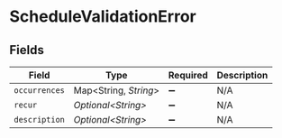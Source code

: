 # ScheduleValidationError


## Fields

| Field                  | Type                   | Required               | Description            |
| ---------------------- | ---------------------- | ---------------------- | ---------------------- |
| `occurrences`          | Map\<String, *String*> | :heavy_minus_sign:     | N/A                    |
| `recur`                | *Optional\<String>*    | :heavy_minus_sign:     | N/A                    |
| `description`          | *Optional\<String>*    | :heavy_minus_sign:     | N/A                    |